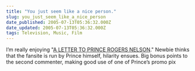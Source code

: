 ```yaml
---
title: "You just seem like a nice person."
slug: you_just_seem_like_a_nice_person
date_published: 2005-07-13T05:36:32.000Z
date_updated: 2005-07-13T05:36:32.000Z
tags: Television, Music, Film
---
```


I’m really enjoying "[A LETTER TO PRINCE ROGERS NELSON](http://www.prince.org/msg/7/153035)." Newbie thinks that the fansite is run by Prince himself, hilarity ensues. Big bonus points to the second commenter, making good use of one of Prince’s promo pix
